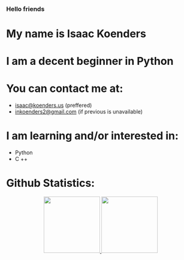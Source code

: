 ### Hello friends 
# My name is Isaac Koenders
# I am a decent beginner in Python
# You can contact me at:
- isaac@koenders.us (preffered)
- inkoenders2@gmail.com (if previous is unavailable)

# I am learning and/or interested in:
- Python 
- C ++
  
# Github Statistics:
<p align='center'> 

   <a href="https://github-readme-stats.vercel.app/api?username=isaacssuperawesomegithub&show_icons=true&count_private=true"> 
       <img height=150 src="https://github-readme-stats.vercel.app/api?username=isaacssuperawesomegithub&show_icons=true&count_private=true"/> 
   </a> 
   <a href="https://github.com/yourusername/github-readme-stats"> 
       <img height=150 src="https://github-readme-stats.vercel.app/api/top-langs/?username=isaacssuperawesomegithub&layout=compact"/> 
   </a> 
</p> 
